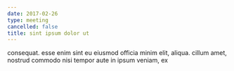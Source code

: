```yaml
---
date: 2017-02-26
type: meeting
cancelled: false
title: sint ipsum dolor ut
---
```

consequat. esse enim sint eu eiusmod officia minim elit, aliqua. cillum amet, nostrud commodo nisi tempor aute in ipsum veniam, ex
